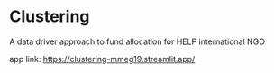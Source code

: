 # Clustering
A data driver approach to fund allocation for HELP international NGO

app link: https://clustering-mmeg19.streamlit.app/
